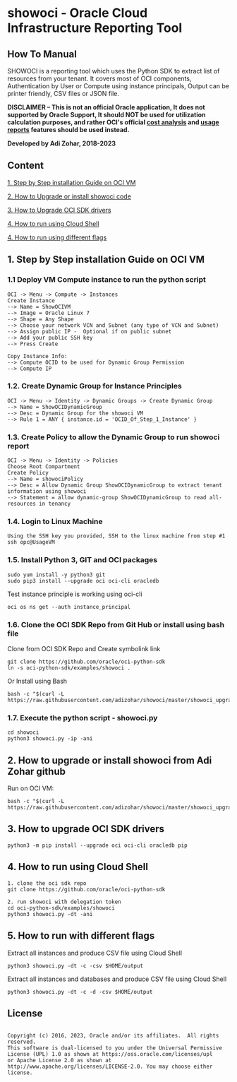 # showoci - Oracle Cloud Infrastructure Reporting Tool

## How To Manual

SHOWOCI is a reporting tool which uses the Python SDK to extract list of resources from your tenant. 
It covers most of OCI components, 
Authentication by User or Compute using instance principals, 
Output can be printer friendly, CSV files or JSON file.

**DISCLAIMER – This is not an official Oracle application,  It does not supported by Oracle Support, It should NOT be used for utilization calculation purposes, and rather OCI's official 
[cost analysis](https://docs.oracle.com/en-us/iaas/Content/Billing/Concepts/costanalysisoverview.htm) 
and [usage reports](https://docs.oracle.com/en-us/iaas/Content/Billing/Concepts/usagereportsoverview.htm) features should be used instead.**

**Developed by Adi Zohar, 2018-2023**

## Content
[1. Step by Step installation Guide on OCI VM](#1-step-by-step-installation-guide-on-oci-vm)

[2. How to Upgrade or install showoci code](#2-how-to-upgrade-or-install-showoci-from-adi-zohar-github)

[3. How to Upgrade OCI SDK drivers](#3-how-to-upgrade-oci-sdk-drivers)

[4. How to run using Cloud Shell](#4-how-to-run-using-cloud-shell)

[4. How to run using different flags](#5-how-to-run-with-different-flags)

## 1. Step by Step installation Guide on OCI VM

### 1.1 Deploy VM Compute instance to run the python script
```
OCI -> Menu -> Compute -> Instances
Create Instance
--> Name = ShowOCIVM
--> Image = Oracle Linux 7
--> Shape = Any Shape
--> Choose your network VCN and Subnet (any type of VCN and Subnet)
--> Assign public IP -  Optional if on public subnet
--> Add your public SSH key
--> Press Create

Copy Instance Info:
--> Compute OCID to be used for Dynamic Group Permission
--> Compute IP
```

### 1.2. Create Dynamic Group for Instance Principles

```
OCI -> Menu -> Identity -> Dynamic Groups -> Create Dynamic Group
--> Name = ShowOCIDynamicGroup 
--> Desc = Dynamic Group for the showoci VM
--> Rule 1 = ANY { instance.id = 'OCID_Of_Step_1_Instance' }
```

### 1.3. Create Policy to allow the Dynamic Group to run showoci report

```
OCI -> Menu -> Identity -> Policies
Choose Root Compartment
Create Policy
--> Name = showociPolicy
--> Desc = Allow Dynamic Group ShowOCIDynamicGroup to extract tenant information using showoci
--> Statement = allow dynamic-group ShowOCIDynamicGroup to read all-resources in tenancy   
```

### 1.4. Login to Linux Machine

```
Using the SSH key you provided, SSH to the linux machine from step #1
ssh opc@UsageVM
```

### 1.5. Install Python 3, GIT and OCI packages

```
sudo yum install -y python3 git
sudo pip3 install --upgrade oci oci-cli oracledb
```

Test instance principle is working using oci-cli
```
oci os ns get --auth instance_principal
```

### 1.6. Clone the OCI SDK Repo from Git Hub or install using bash file

Clone from OCI SDK Repo and Create symbolink link

```
git clone https://github.com/oracle/oci-python-sdk
ln -s oci-python-sdk/examples/showoci .
```

Or Install using Bash

```
bash -c "$(curl -L https://raw.githubusercontent.com/adizohar/showoci/master/showoci_upgrade.sh)"    
```

### 1.7. Execute the python script - showoci.py

```
cd showoci
python3 showoci.py -ip -ani
```

## 2. How to upgrade or install showoci from Adi Zohar github

Run on OCI VM:
```
bash -c "$(curl -L https://raw.githubusercontent.com/adizohar/showoci/master/showoci_upgrade.sh)"    
```

## 3. How to upgrade OCI SDK drivers

```
python3 -m pip install --upgrade oci oci-cli oracledb pip
```

## 4. How to run using Cloud Shell

```
1. clone the oci sdk repo
git clone https://github.com/oracle/oci-python-sdk

2. run showoci with delegation token
cd oci-python-sdk/examples/showoci
python3 showoci.py -dt -ani
```

## 5. How to run with different flags

Extract all instances and produce CSV file using Cloud Shell

```
python3 showoci.py -dt -c -csv $HOME/output
```

Extract all instances and databases and produce CSV file using Cloud Shell

```
python3 showoci.py -dt -c -d -csv $HOME/output
```

## License
```

Copyright (c) 2016, 2023, Oracle and/or its affiliates.  All rights reserved.
This software is dual-licensed to you under the Universal Permissive License (UPL) 1.0 as shown at https://oss.oracle.com/licenses/upl
or Apache License 2.0 as shown at http://www.apache.org/licenses/LICENSE-2.0. You may choose either license.
